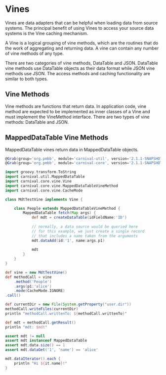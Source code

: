 # Vines

Vines are data adapters that can be helpful when loading data from source systems. The principal benefit of using Vines to access your source data systems is the Vine caching mechanism.

A Vine is a logical grouping of vine methods, which are the routines that do the work of aggregating and returning data. A vine can contain any number of vine methods of any type.

There are two categories of vine methods, DataTable and JSON. DataTable vine methods use DataTable objects as their data format while JSON vine methods use JSON. The access methods and caching functionality are similar to both types.

## Vine Methods

Vine methods are functions that return data. In application code, vine method are expected to be implemented as inner classes of a Vine and must implement the VineMethod interface. There are two types of vine methods: DataTable and JSON.

## MappedDataTable Vine Methods

MappedDataTable vines return data in MappedDataTable objects.

```groovy
@Grab(group='org.pmbb', module='carnival-util', version='2.1.1-SNAPSHOT')
@Grab(group='org.pmbb', module='carnival-core', version='2.1.1-SNAPSHOT')

import groovy.transform.ToString
import carnival.util.MappedDataTable
import carnival.core.vine.Vine
import carnival.core.vine.MappedDataTableVineMethod
import carnival.core.vine.CacheMode

class MdtTestVine implements Vine {

    class People extends MappedDataTableVineMethod {
        MappedDataTable fetch(Map args) {
            def mdt = createDataTable(idFieldName:'ID')
            
            // normally, a data source would be queried here
            // for this example, we just create a single record
            // that includes a name taken from the arguments
            mdt.dataAdd(id:'1', name:args.p1)
            
            mdt
        }
    }
}

def vine = new MdtTestVine()
def methodCall = vine
    .method('People')
    .args(p1:'alice')
    .mode(CacheMode.IGNORE)
.call()

def currentDir = new File(System.getProperty("user.dir"))
methodCall.writeFiles(currentDir)
println "methodCall.writtenTo: ${methodCall.writtenTo}"

def mdt = methodCall.getResult()
println "mdt: $mdt"

assert mdt != null
assert mdt instanceof MappedDataTable
assert mdt.data.size() == 1
assert mdt.dataGet('1', 'name') == 'alice'

mdt.dataIterator().each {
    println "Hi ${it.name}!"
}

```
